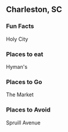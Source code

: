 ## Charleston, SC


### Fun Facts

Holy City

### Places to eat

Hyman's

### Places to Go

The Market

### Places to Avoid

Spruill Avenue
